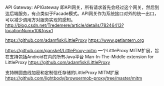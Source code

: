 API Gateway:
APIGateway 即API网关，所有请求首先会经过这个网关，然后到达后端服务，有点类似于Facade模式。API网关作为系统接口对外的统一出口，可以减少调用方对服务实现的感知。 
http://blog.csdn.net/Tredemere/article/details/78246413?locationNum=10&fps=1

https://github.com/adamfisk/LittleProxy
https://www.getlantern.org



https://github.com/ganskef/LittleProxy-mitm
一个LittleProxy MITM扩展，旨在支持包括Android在内的所有Java平台
Man-In-The-Middle extension for LittleProxy https://github.com/adamfisk/LittleProxy

支持椭圆曲线加密和定制信任存储的LittleProxy MITM扩展
https://github.com/lightbody/browsermob-proxy/tree/master/mitm










